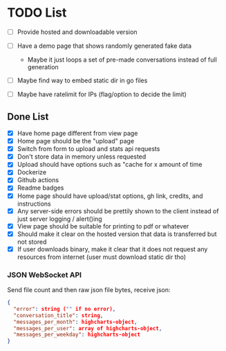 # TODO List

- [ ] Provide hosted and downloadable version
- [ ] Have a demo page that shows randomly generated fake data
    - Maybe it just loops a set of pre-made conversations instead of full generation

- [ ] Maybe find way to embed static dir in go files
- [ ] Maybe have ratelimit for IPs (flag/option to decide the limit)

## Done List

- [x] Have home page different from view page
- [x] Home page should be the "upload" page
- [x] Switch from form to upload and stats api requests
- [x] Don't store data in memory unless requested
- [x] Upload should have options such as "cache for x amount of time
- [x] Dockerize
- [x] Github actions
- [x] Readme badges
- [x] Home page should have upload/stat options, gh link, credits, and instructions
- [x] Any server-side errors should be prettily shown to the client instead of just server logging / alert()ing
- [x] View page should be suitable for printing to pdf or whatever
- [x] Should make it clear on the hosted version that data is transferred but not stored
- [x] If user downloads binary, make it clear that it does not request any resources from internet (user must download static dir tho)

### JSON WebSocket API

Send file count and then raw json file bytes, receive json:

```json
{
  "error": string ("" if no error),
  "conversation_title": string,
  "messages_per_month": highcharts-object,
  "messages_per_user": array of highcharts-object,
  "messages_per_weekday": highcharts-object
}
```
